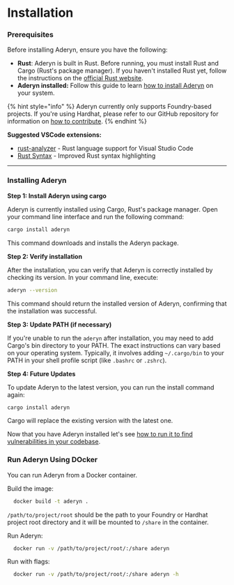 # Installation

### Prerequisites

Before installing Aderyn, ensure you have the following:

* **Rust**: Aderyn is built in Rust. Before running, you must install Rust and Cargo (Rust's package manager). If you haven't installed Rust yet, follow the instructions on the [official Rust website](https://www.rust-lang.org/learn/get-started).
* **Aderyn installed:** Follow this guide to learn [how to install Aderyn](installation.md) on your system.

{% hint style="info" %}
Aderyn currently only supports Foundry-based projects. If you're using Hardhat, please refer to our GitHub repository for information on [how to contribute](https://github.com/Cyfrin/aderyn/blob/dev/CONTRIBUTING.md).
{% endhint %}

**Suggested VSCode extensions:**

* [rust-analyzer](https://marketplace.visualstudio.com/items?itemName=rust-lang.rust-analyzer) - Rust language support for Visual Studio Code
* [Rust Syntax](https://marketplace.visualstudio.com/items?itemName=dustypomerleau.rust-syntax) - Improved Rust syntax highlighting

***

### Installing Aderyn

**Step 1: Install Aderyn using cargo**

Aderyn is currently installed using Cargo, Rust's package manager. Open your command line interface and run the following command:

```bash
cargo install aderyn
```

This command downloads and installs the Aderyn package.

**Step 2: Verify installation**

After the installation, you can verify that Aderyn is correctly installed by checking its version. In your command line, execute:

```bash
aderyn --version
```

This command should return the installed version of Aderyn, confirming that the installation was successful.

**Step 3: Update PATH (if necessary)**

If you're unable to run the `aderyn` after installation, you may need to add Cargo's bin directory to your PATH. The exact instructions can vary based on your operating system. Typically, it involves adding `~/.cargo/bin` to your PATH in your shell profile script (like `.bashrc` or `.zshrc`).

**Step 4: Future Updates**

To update Aderyn to the latest version, you can run the install command again:

```bash
cargo install aderyn
```

Cargo will replace the existing version with the latest one.

Now that you have Aderyn installed let's see [how to run it to find vulnerabilities in your codebase](quickstart.md).



### Run Aderyn Using DOcker

You can run Aderyn from a Docker container.

Build the image:

```sh
  docker build -t aderyn .
```

`/path/to/project/root` should be the path to your Foundry or Hardhat project root directory and it will be mounted to `/share` in the container.

Run Aderyn:

```sh
  docker run -v /path/to/project/root/:/share aderyn
```

Run with flags:

```sh
  docker run -v /path/to/project/root/:/share aderyn -h
```
